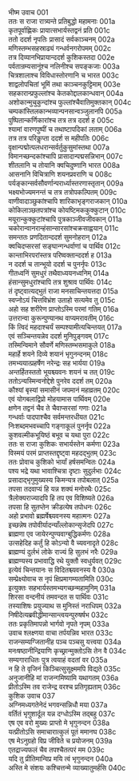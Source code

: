 भीष्म उवाच	001  
ततः स राजा रात्र्यन्ते प्रतिबुद्धो महामनाः	001a  
कृतपूर्वाह्णिकः प्रायात्सभार्यस्तद्वनं प्रति	001c  
ततो ददर्श नृपतिः प्रासादं सर्वकाञ्चनम्	002a  
मणिस्तम्भसहस्राढ्यं गन्धर्वनगरोपमम्	002c  
तत्र दिव्यानभिप्रायान्ददर्श कुशिकस्तदा	002e  
पर्वतान्रम्यसानूंश्च नलिनीश्च सपङ्कजाः	003a  
चित्रशालाश्च विविधास्तोरणानि च भारत	003c  
शाद्वलोपचितां भूमिं तथा काञ्चनकुट्टिमाम्	003e  
सहकारान्प्रफुल्लांश्च केतकोद्दालकान्धवान्	004a  
अशोकान्मुचुकुन्दांश्च फुल्लांश्चैवातिमुक्तकान्	004c  
चम्पकांस्तिलकान्भव्यान्पनसान्वञ्जुलानपि	005a  
पुष्पितान्कर्णिकारांश्च तत्र तत्र ददर्श ह	005c  
श्यामां वारणपुष्पीं च तथाष्टापदिकां लताम्	006a  
तत्र तत्र परिकॢप्ता ददर्श स महीपतिः	006c  
वृक्षान्पद्मोत्पलधरान्सर्वर्तुकुसुमांस्तथा	007a  
विमानच्छन्दकांश्चापि प्रासादान्पद्मसन्निभान्	007c  
शीतलानि च तोयानि क्वचिदुष्णानि भारत	008a  
आसनानि विचित्राणि शयनप्रवराणि च	008c  
पर्यङ्कान्सर्वसौवर्णान्परार्ध्यास्तरणास्तृतान्	009a  
भक्ष्यभोज्यमनन्तं च तत्र तत्रोपकल्पितम्	009c  
वाणीवादाञ्छुकांश्चापि शारिकाभृङ्गराजकान्	010a  
कोकिलाञ्छतपत्रांश्च कोयष्टिमककुक्कुटान्	010c  
मयूरान्कुक्कुटांश्चापि पुत्रकाञ्जीवजीवकान्	011a  
चकोरान्वानरान्हंसान्सारसांश्चक्रसाह्वयान्	011c  
समन्ततः प्रणदितान्ददर्श सुमनोहरान्	012a  
क्वचिदप्सरसां सङ्घान्गन्धर्वाणां च पार्थिव	012c  
कान्ताभिरपरांस्तत्र परिष्वक्तान्ददर्श ह	013a  
न ददर्श च तान्भूयो ददर्श च पुनर्नृपः	013c  
गीतध्वनिं सुमधुरं तथैवाध्ययनध्वनिम्	014a  
हंसान्सुमधुरांश्चापि तत्र शुश्राव पार्थिवः	014c  
तं दृष्ट्वात्यद्भुतं राजा मनसाचिन्तयत्तदा	015a  
स्वप्नोऽयं चित्तविभ्रंश उताहो सत्यमेव तु	015c  
अहो सह शरीरेण प्राप्तोऽस्मि परमां गतिम्	016a  
उत्तरान्वा कुरून्पुण्यानथ वाप्यमरावतीम्	016c  
किं त्विदं महदाश्चर्यं सम्पश्यामीत्यचिन्तयत्	017a  
एवं सञ्चिन्तयन्नेव ददर्श मुनिपुङ्गवम्	017c  
तस्मिन्विमाने सौवर्णे मणिस्तम्भसमाकुले	018a  
महार्हे शयने दिव्ये शयानं भृगुनन्दनम्	018c  
तमभ्ययात्प्रहर्षेण नरेन्द्रः सह भार्यया	019a  
अन्तर्हितस्ततो भूयश्च्यवनः शयनं च तत्	019c  
ततोऽन्यस्मिन्वनोद्देशे पुनरेव ददर्श तम्	020a  
कौश्यां बृस्यां समासीनं जपमानं महाव्रतम्	020c  
एवं योगबलाद्विप्रो मोहयामास पार्थिवम्	020e  
क्षणेन तद्वनं चैव ते चैवाप्सरसां गणाः	021a  
गन्धर्वाः पादपाश्चैव सर्वमन्तरधीयत	021c  
निःशब्दमभवच्चापि गङ्गाकूलं पुनर्नृप	022a  
कुशवल्मीकभूयिष्ठं बभूव च यथा पुरा	022c  
ततः स राजा कुशिकः सभार्यस्तेन कर्मणा	023a  
विस्मयं परमं प्राप्तस्तद्दृष्ट्वा महदद्भुतम्	023c  
ततः प्रोवाच कुशिको भार्यां हर्षसमन्वितः	024a  
पश्य भद्रे यथा भावाश्चित्रा दृष्टाः सुदुर्लभाः	024c  
प्रसादाद्भृगुमुख्यस्य किमन्यत्र तपोबलात्	025a  
तपसा तदवाप्यं हि यन्न शक्यं मनोरथैः	025c  
त्रैलोक्यराज्यादपि हि तप एव विशिष्यते	026a  
तपसा हि सुतप्तेन क्रीडत्येष तपोधनः	026c  
अहो प्रभावो ब्रह्मर्षेश्च्यवनस्य महात्मनः	027a  
इच्छन्नेष तपोवीर्यादन्याँल्लोकान्सृजेदपि	027c  
ब्राह्मणा एव जायेरन्पुण्यवाग्बुद्धिकर्मणः	028a  
उत्सहेदिह कर्तुं हि कोऽन्यो वै च्यवनादृते	028c  
ब्राह्मण्यं दुर्लभं लोके राज्यं हि सुलभं नरैः	029a  
ब्राह्मण्यस्य प्रभावाद्धि रथे युक्तौ स्वधुर्यवत्	029c  
इत्येवं चिन्तयानः स विदितश्च्यवनस्य वै	030a  
सम्प्रेक्ष्योवाच स नृपं क्षिप्रमागम्यतामिति	030c  
इत्युक्तः सहभार्यस्तमभ्यगच्छन्महामुनिम्	031a  
शिरसा वन्दनीयं तमवन्दत स पार्थिवः	031c  
तस्याशिषः प्रयुज्याथ स मुनिस्तं नराधिपम्	032a  
निषीदेत्यब्रवीद्धीमान्सान्त्वयन्पुरुषर्षभ	032c  
ततः प्रकृतिमापन्नो भार्गवो नृपते नृपम्	033a  
उवाच श्लक्ष्णया वाचा तर्पयन्निव भारत	033c  
राजन्सम्यग्जितानीह पञ्च पञ्चसु यत्त्वया	034a  
मनःषष्ठानीन्द्रियाणि कृच्छ्रान्मुक्तोऽसि तेन वै	034c  
सम्यगाराधितः पुत्र त्वयाहं वदतां वर	035a  
न हि ते वृजिनं किञ्चित्सुसूक्ष्ममपि विद्यते	035c  
अनुजानीहि मां राजन्गमिष्यामि यथागतम्	036a  
प्रीतोऽस्मि तव राजेन्द्र वरश्च प्रतिगृह्यताम्	036c  
कुशिक उवाच	037  
अग्निमध्यगतेनेदं भगवन्सन्निधौ मया	037a  
वर्तितं भृगुशार्दूल यन्न दग्धोऽस्मि तद्बहु	037c  
एष एव वरो मुख्यः प्राप्तो मे भृगुनन्दन	038a  
यत्प्रीतोऽसि समाचारात्कुलं पूतं ममानघ	038c  
एष मेऽनुग्रहो विप्र जीविते च प्रयोजनम्	039a  
एतद्राज्यफलं चैव तपश्चैतत्परं मम	039c  
यदि तु प्रीतिमान्विप्र मयि त्वं भृगुनन्दन	040a  
अस्ति मे संशयः कश्चित्तन्मे व्याख्यातुमर्हसि	040c  
